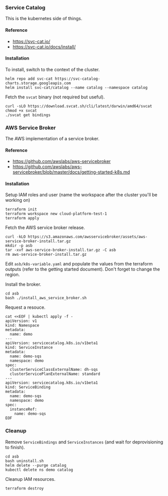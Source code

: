 ### Service Catalog

This is the kubernetes side of things.

#### Reference

- https://svc-cat.io/
- https://svc-cat.io/docs/install/

#### Installation

To install, switch to the context of the cluster.

```
helm repo add svc-cat https://svc-catalog-charts.storage.googleapis.com
helm install svc-cat/catalog --name catalog --namespace catalog
```

Fetch the `svcat` binary (not required but useful).

```
curl -sLO https://download.svcat.sh/cli/latest/darwin/amd64/svcat
chmod +x svcat
./svcat get bindings
```

### AWS Service Broker

The AWS implementation of a service broker.

#### Reference
- https://github.com/awslabs/aws-servicebroker
- https://github.com/awslabs/aws-servicebroker/blob/master/docs/getting-started-k8s.md

#### Installation

Setup IAM roles and user (name the workspace after the cluster you'll be working on)

```
terraform init
terraform workspace new cloud-platform-test-1
terraform apply
```

Fetch the AWS service broker release.

```
curl -kLO https://s3.amazonaws.com/awsservicebroker/assets/aws-service-broker-install.tar.gz
mkdir -p asb
tar -xvf aws-service-broker-install.tar.gz -C asb
rm aws-service-broker-install.tar.gz
```

Edit `asb/k8s-variable.yaml` and populate the values from the terraform outputs (refer to the getting started document). Don't forget to change the region.

Install the broker.

```
cd asb
bash ./install_aws_service_broker.sh
```

Request a resouce.

```
cat <<EOF | kubectl apply -f -
apiVersion: v1
kind: Namespace
metadata:
  name: demo
---
apiVersion: servicecatalog.k8s.io/v1beta1
kind: ServiceInstance
metadata:
  name: demo-sqs
  namespace: demo
spec:
  clusterServiceClassExternalName: dh-sqs
  clusterServicePlanExternalName: standard
---
apiVersion: servicecatalog.k8s.io/v1beta1
kind: ServiceBinding
metadata:
  name: demo-sqs
  namespace: demo
spec:
  instanceRef:
    name: demo-sqs
EOF
```

### Cleanup

Remove `ServiceBindings` and `ServiceInstances` (and wait for deprovisioning to finish).

```
cd asb
bash uninstall.sh
helm delete --purge catalog
kubectl delete ns demo catalog
```

Cleanup IAM resources.

```
terraform destroy
```

